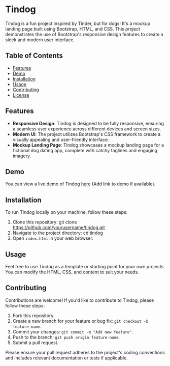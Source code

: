 # Tindog

Tindog is a fun project inspired by Tinder, but for dogs! It's a mockup landing page built using Bootstrap, HTML, and CSS. This project demonstrates the use of Bootstrap's responsive design features to create a sleek and modern user interface.

## Table of Contents

- [Features](#features)
- [Demo](#demo)
- [Installation](#installation)
- [Usage](#usage)
- [Contributing](#contributing)
- [License](#license)

## Features

- **Responsive Design**: Tindog is designed to be fully responsive, ensuring a seamless user experience across different devices and screen sizes.
- **Modern UI**: The project utilizes Bootstrap's CSS framework to create a visually appealing and user-friendly interface.
- **Mockup Landing Page**: Tindog showcases a mockup landing page for a fictional dog dating app, complete with catchy taglines and engaging imagery.

## Demo

You can view a live demo of Tindog [here](#) (Add link to demo if available).

## Installation

To run Tindog locally on your machine, follow these steps:

1. Clone this repository: git clone https://github.com/yourusername/tindog.git
2. Navigate to the project directory: cd tindog
3. Open `index.html` in your web browser.

## Usage

Feel free to use Tindog as a template or starting point for your own projects. You can modify the HTML, CSS, and content to suit your needs.

## Contributing

Contributions are welcome! If you'd like to contribute to Tindog, please follow these steps:

1. Fork this repository.
2. Create a new branch for your feature or bug fix: `git checkout -b feature-name`.
3. Commit your changes: `git commit -m "Add new feature"`.
4. Push to the branch: `git push origin feature-name`.
5. Submit a pull request.

Please ensure your pull request adheres to the project's coding conventions and includes relevant documentation or tests if applicable.

